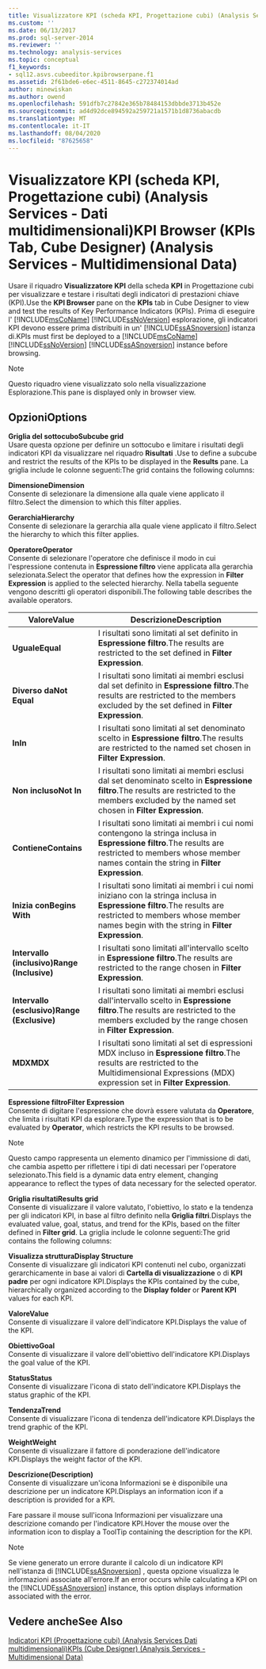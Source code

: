 ```yaml
---
title: Visualizzatore KPI (scheda KPI, Progettazione cubi) (Analysis Services-Dati multidimensionali) | Microsoft Docs
ms.custom: ''
ms.date: 06/13/2017
ms.prod: sql-server-2014
ms.reviewer: ''
ms.technology: analysis-services
ms.topic: conceptual
f1_keywords:
- sql12.asvs.cubeeditor.kpibrowserpane.f1
ms.assetid: 2f61bde6-e6ec-4511-8645-c272374014ad
author: minewiskan
ms.author: owend
ms.openlocfilehash: 591dfb7c27842e365b78484153dbbde3713b452e
ms.sourcegitcommit: ad4d92dce894592a259721a1571b1d8736abacdb
ms.translationtype: MT
ms.contentlocale: it-IT
ms.lasthandoff: 08/04/2020
ms.locfileid: "87625658"
---
```

# <a name="kpi-browser-kpis-tab-cube-designer-analysis-services---multidimensional-data"></a><span data-ttu-id="ed014-102">Visualizzatore KPI (scheda KPI, Progettazione cubi) (Analysis Services - Dati multidimensionali)</span><span class="sxs-lookup"><span data-stu-id="ed014-102">KPI Browser (KPIs Tab, Cube Designer) (Analysis Services - Multidimensional Data)</span></span>
  <span data-ttu-id="ed014-103">Usare il riquadro **Visualizzatore KPI** della scheda **KPI** in Progettazione cubi per visualizzare e testare i risultati degli indicatori di prestazioni chiave (KPI).</span><span class="sxs-lookup"><span data-stu-id="ed014-103">Use the **KPI Browser** pane on the **KPIs** tab in Cube Designer to view and test the results of Key Performance Indicators (KPIs).</span></span> <span data-ttu-id="ed014-104">Prima di eseguire l' [!INCLUDE[msCoName](../includes/msconame-md.md)] [!INCLUDE[ssNoVersion](../includes/ssnoversion-md.md)] esplorazione, gli indicatori KPI devono essere prima distribuiti in un' [!INCLUDE[ssASnoversion](../includes/ssasnoversion-md.md)] istanza di.</span><span class="sxs-lookup"><span data-stu-id="ed014-104">KPIs must first be deployed to a [!INCLUDE[msCoName](../includes/msconame-md.md)] [!INCLUDE[ssNoVersion](../includes/ssnoversion-md.md)] [!INCLUDE[ssASnoversion](../includes/ssasnoversion-md.md)] instance before browsing.</span></span>  
  
> [!NOTE]  
>  <span data-ttu-id="ed014-105">Questo riquadro viene visualizzato solo nella visualizzazione Esplorazione.</span><span class="sxs-lookup"><span data-stu-id="ed014-105">This pane is displayed only in browser view.</span></span>  
  
## <a name="options"></a><span data-ttu-id="ed014-106">Opzioni</span><span class="sxs-lookup"><span data-stu-id="ed014-106">Options</span></span>  
 <span data-ttu-id="ed014-107">**Griglia del sottocubo**</span><span class="sxs-lookup"><span data-stu-id="ed014-107">**Subcube grid**</span></span>  
 <span data-ttu-id="ed014-108">Usare questa opzione per definire un sottocubo e limitare i risultati degli indicatori KPI da visualizzare nel riquadro **Risultati** .</span><span class="sxs-lookup"><span data-stu-id="ed014-108">Use to define a subcube and restrict the results of the KPIs to be displayed in the **Results** pane.</span></span> <span data-ttu-id="ed014-109">La griglia include le colonne seguenti:</span><span class="sxs-lookup"><span data-stu-id="ed014-109">The grid contains the following columns:</span></span>  
  
 <span data-ttu-id="ed014-110">**Dimensione**</span><span class="sxs-lookup"><span data-stu-id="ed014-110">**Dimension**</span></span>  
 <span data-ttu-id="ed014-111">Consente di selezionare la dimensione alla quale viene applicato il filtro.</span><span class="sxs-lookup"><span data-stu-id="ed014-111">Select the dimension to which this filter applies.</span></span>  
  
 <span data-ttu-id="ed014-112">**Gerarchia**</span><span class="sxs-lookup"><span data-stu-id="ed014-112">**Hierarchy**</span></span>  
 <span data-ttu-id="ed014-113">Consente di selezionare la gerarchia alla quale viene applicato il filtro.</span><span class="sxs-lookup"><span data-stu-id="ed014-113">Select the hierarchy to which this filter applies.</span></span>  
  
 <span data-ttu-id="ed014-114">**Operatore**</span><span class="sxs-lookup"><span data-stu-id="ed014-114">**Operator**</span></span>  
 <span data-ttu-id="ed014-115">Consente di selezionare l'operatore che definisce il modo in cui l'espressione contenuta in **Espressione filtro** viene applicata alla gerarchia selezionata.</span><span class="sxs-lookup"><span data-stu-id="ed014-115">Select the operator that defines how the expression in **Filter Expression** is applied to the selected hierarchy.</span></span> <span data-ttu-id="ed014-116">Nella tabella seguente vengono descritti gli operatori disponibili.</span><span class="sxs-lookup"><span data-stu-id="ed014-116">The following table describes the available operators.</span></span>  
  
|<span data-ttu-id="ed014-117">Valore</span><span class="sxs-lookup"><span data-stu-id="ed014-117">Value</span></span>|<span data-ttu-id="ed014-118">Descrizione</span><span class="sxs-lookup"><span data-stu-id="ed014-118">Description</span></span>|  
|-----------|-----------------|  
|<span data-ttu-id="ed014-119">**Uguale**</span><span class="sxs-lookup"><span data-stu-id="ed014-119">**Equal**</span></span>|<span data-ttu-id="ed014-120">I risultati sono limitati al set definito in **Espressione filtro**.</span><span class="sxs-lookup"><span data-stu-id="ed014-120">The results are restricted to the set defined in **Filter Expression**.</span></span>|  
|<span data-ttu-id="ed014-121">**Diverso da**</span><span class="sxs-lookup"><span data-stu-id="ed014-121">**Not Equal**</span></span>|<span data-ttu-id="ed014-122">I risultati sono limitati ai membri esclusi dal set definito in **Espressione filtro**.</span><span class="sxs-lookup"><span data-stu-id="ed014-122">The results are restricted to the members excluded by the set defined in **Filter Expression**.</span></span>|  
|<span data-ttu-id="ed014-123">**In**</span><span class="sxs-lookup"><span data-stu-id="ed014-123">**In**</span></span>|<span data-ttu-id="ed014-124">I risultati sono limitati al set denominato scelto in **Espressione filtro**.</span><span class="sxs-lookup"><span data-stu-id="ed014-124">The results are restricted to the named set chosen in **Filter Expression**.</span></span>|  
|<span data-ttu-id="ed014-125">**Non incluso**</span><span class="sxs-lookup"><span data-stu-id="ed014-125">**Not In**</span></span>|<span data-ttu-id="ed014-126">I risultati sono limitati ai membri esclusi dal set denominato scelto in **Espressione filtro**.</span><span class="sxs-lookup"><span data-stu-id="ed014-126">The results are restricted to the members excluded by the named set chosen in **Filter Expression**.</span></span>|  
|<span data-ttu-id="ed014-127">**Contiene**</span><span class="sxs-lookup"><span data-stu-id="ed014-127">**Contains**</span></span>|<span data-ttu-id="ed014-128">I risultati sono limitati ai membri i cui nomi contengono la stringa inclusa in **Espressione filtro**.</span><span class="sxs-lookup"><span data-stu-id="ed014-128">The results are restricted to members whose member names contain the string in **Filter Expression**.</span></span>|  
|<span data-ttu-id="ed014-129">**Inizia con**</span><span class="sxs-lookup"><span data-stu-id="ed014-129">**Begins With**</span></span>|<span data-ttu-id="ed014-130">I risultati sono limitati ai membri i cui nomi iniziano con la stringa inclusa in **Espressione filtro**.</span><span class="sxs-lookup"><span data-stu-id="ed014-130">The results are restricted to members whose member names begin with the string in **Filter Expression**.</span></span>|  
|<span data-ttu-id="ed014-131">**Intervallo (inclusivo)**</span><span class="sxs-lookup"><span data-stu-id="ed014-131">**Range (Inclusive)**</span></span>|<span data-ttu-id="ed014-132">I risultati sono limitati all'intervallo scelto in **Espressione filtro**.</span><span class="sxs-lookup"><span data-stu-id="ed014-132">The results are restricted to the range chosen in **Filter Expression**.</span></span>|  
|<span data-ttu-id="ed014-133">**Intervallo (esclusivo)**</span><span class="sxs-lookup"><span data-stu-id="ed014-133">**Range (Exclusive)**</span></span>|<span data-ttu-id="ed014-134">I risultati sono limitati ai membri esclusi dall'intervallo scelto in **Espressione filtro**.</span><span class="sxs-lookup"><span data-stu-id="ed014-134">The results are restricted to the members excluded by the range chosen in **Filter Expression**.</span></span>|  
|<span data-ttu-id="ed014-135">**MDX**</span><span class="sxs-lookup"><span data-stu-id="ed014-135">**MDX**</span></span>|<span data-ttu-id="ed014-136">I risultati sono limitati al set di espressioni MDX incluso in **Espressione filtro**.</span><span class="sxs-lookup"><span data-stu-id="ed014-136">The results are restricted to the Multidimensional Expressions (MDX) expression set in **Filter Expression**.</span></span>|  
  
 <span data-ttu-id="ed014-137">**Espressione filtro**</span><span class="sxs-lookup"><span data-stu-id="ed014-137">**Filter Expression**</span></span>  
 <span data-ttu-id="ed014-138">Consente di digitare l'espressione che dovrà essere valutata da **Operatore**, che limita i risultati KPI da esplorare.</span><span class="sxs-lookup"><span data-stu-id="ed014-138">Type the expression that is to be evaluated by **Operator**, which restricts the KPI results to be browsed.</span></span>  
  
> [!NOTE]  
>  <span data-ttu-id="ed014-139">Questo campo rappresenta un elemento dinamico per l'immissione di dati, che cambia aspetto per riflettere i tipi di dati necessari per l'operatore selezionato.</span><span class="sxs-lookup"><span data-stu-id="ed014-139">This field is a dynamic data entry element, changing appearance to reflect the types of data necessary for the selected operator.</span></span>  
  
 <span data-ttu-id="ed014-140">**Griglia risultati**</span><span class="sxs-lookup"><span data-stu-id="ed014-140">**Results grid**</span></span>  
 <span data-ttu-id="ed014-141">Consente di visualizzare il valore valutato, l'obiettivo, lo stato e la tendenza per gli indicatori KPI, in base al filtro definito nella **Griglia filtri**.</span><span class="sxs-lookup"><span data-stu-id="ed014-141">Displays the evaluated value, goal, status, and trend for the KPIs, based on the filter defined in **Filter grid**.</span></span> <span data-ttu-id="ed014-142">La griglia include le colonne seguenti:</span><span class="sxs-lookup"><span data-stu-id="ed014-142">The grid contains the following columns:</span></span>  
  
 <span data-ttu-id="ed014-143">**Visualizza struttura**</span><span class="sxs-lookup"><span data-stu-id="ed014-143">**Display Structure**</span></span>  
 <span data-ttu-id="ed014-144">Consente di visualizzare gli indicatori KPI contenuti nel cubo, organizzati gerarchicamente in base ai valori di **Cartella di visualizzazione** o di **KPI padre** per ogni indicatore KPI.</span><span class="sxs-lookup"><span data-stu-id="ed014-144">Displays the KPIs contained by the cube, hierarchically organized according to the **Display folder** or **Parent KPI** values for each KPI.</span></span>  
  
 <span data-ttu-id="ed014-145">**Valore**</span><span class="sxs-lookup"><span data-stu-id="ed014-145">**Value**</span></span>  
 <span data-ttu-id="ed014-146">Consente di visualizzare il valore dell'indicatore KPI.</span><span class="sxs-lookup"><span data-stu-id="ed014-146">Displays the value of the KPI.</span></span>  
  
 <span data-ttu-id="ed014-147">**Obiettivo**</span><span class="sxs-lookup"><span data-stu-id="ed014-147">**Goal**</span></span>  
 <span data-ttu-id="ed014-148">Consente di visualizzare il valore dell'obiettivo dell'indicatore KPI.</span><span class="sxs-lookup"><span data-stu-id="ed014-148">Displays the goal value of the KPI.</span></span>  
  
 <span data-ttu-id="ed014-149">**Status**</span><span class="sxs-lookup"><span data-stu-id="ed014-149">**Status**</span></span>  
 <span data-ttu-id="ed014-150">Consente di visualizzare l'icona di stato dell'indicatore KPI.</span><span class="sxs-lookup"><span data-stu-id="ed014-150">Displays the status graphic of the KPI.</span></span>  
  
 <span data-ttu-id="ed014-151">**Tendenza**</span><span class="sxs-lookup"><span data-stu-id="ed014-151">**Trend**</span></span>  
 <span data-ttu-id="ed014-152">Consente di visualizzare l'icona di tendenza dell'indicatore KPI.</span><span class="sxs-lookup"><span data-stu-id="ed014-152">Displays the trend graphic of the KPI.</span></span>  
  
 <span data-ttu-id="ed014-153">**Weight**</span><span class="sxs-lookup"><span data-stu-id="ed014-153">**Weight**</span></span>  
 <span data-ttu-id="ed014-154">Consente di visualizzare il fattore di ponderazione dell'indicatore KPI.</span><span class="sxs-lookup"><span data-stu-id="ed014-154">Displays the weight factor of the KPI.</span></span>  
  
 <span data-ttu-id="ed014-155">**Descrizione**</span><span class="sxs-lookup"><span data-stu-id="ed014-155">**(Description)**</span></span>  
 <span data-ttu-id="ed014-156">Consente di visualizzare un'icona Informazioni se è disponibile una descrizione per un indicatore KPI.</span><span class="sxs-lookup"><span data-stu-id="ed014-156">Displays an information icon if a description is provided for a KPI.</span></span>  
  
 <span data-ttu-id="ed014-157">Fare passare il mouse sull'icona Informazioni per visualizzare una descrizione comando per l'indicatore KPI.</span><span class="sxs-lookup"><span data-stu-id="ed014-157">Hover the mouse over the information icon to display a ToolTip containing the description for the KPI.</span></span>  
  
> [!NOTE]  
>  <span data-ttu-id="ed014-158">Se viene generato un errore durante il calcolo di un indicatore KPI nell'istanza di [!INCLUDE[ssASnoversion](../includes/ssasnoversion-md.md)] , questa opzione visualizza le informazioni associate all'errore.</span><span class="sxs-lookup"><span data-stu-id="ed014-158">If an error occurs while calculating a KPI on the [!INCLUDE[ssASnoversion](../includes/ssasnoversion-md.md)] instance, this option displays information associated with the error.</span></span>  
  
## <a name="see-also"></a><span data-ttu-id="ed014-159">Vedere anche</span><span class="sxs-lookup"><span data-stu-id="ed014-159">See Also</span></span>  
 [<span data-ttu-id="ed014-160">Indicatori KPI &#40;Progettazione cubi&#41; &#40;Analysis Services Dati multidimensionali&#41;</span><span class="sxs-lookup"><span data-stu-id="ed014-160">KPIs &#40;Cube Designer&#41; &#40;Analysis Services - Multidimensional Data&#41;</span></span>](kpis-cube-designer-analysis-services-multidimensional-data.md)  
  
  
